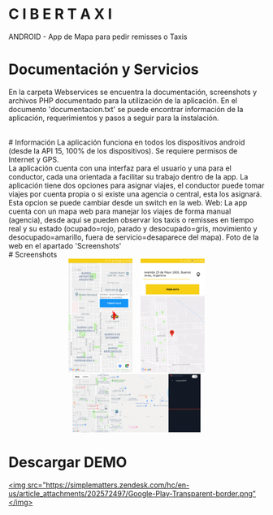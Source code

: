 # C I B E R T A X I
ANDROID - App de Mapa para pedir remisses o Taxis<br>
# Documentación y Servicios
En la carpeta Webservices se encuentra la documentación, screenshots y archivos PHP documentado para la utilización de la aplicación. En el documento 'documentacion.txt' se puede encontrar información de la aplicación, requerimientos y pasos a seguir para la instalación.

<br/>
# Información
La aplicación funciona en todos los dispositivos android (desde la API 15, 100% de los dispositivos). Se requiere permisos de Internet y GPS.
<br/>
La aplicación cuenta con una interfaz para el usuario y una para el conductor, cada una orientada a facilitar su trabajo dentro de la app.
La aplicación tiene dos opciones para asignar viajes, el conductor puede tomar viajes por cuenta propia o si existe una agencia o central, esta los asignará. Esta opcion se puede cambiar desde un switch en la web.
Web: La app cuenta con un mapa web para manejar los viajes de forma manual (agencia), desde aquí se pueden observar los taxis o remisses en tiempo real y su estado (ocupado=rojo, parado y desocupado=gris, movimiento y desocupado=amarillo, fuera de servicio=desaparece del mapa). Foto de la web en el apartado 'Screenshots'
<br/>
# Screenshots
<div align="center">
        <img width="25%" src="https://github.com/JuanseMastrangelo/CiberTaxi/blob/master/Screenshots/Screenshot_20190623-211536.png"</img>
        <img height="0" width="8px">
        <img width="25%" src="https://github.com/JuanseMastrangelo/CiberTaxi/blob/master/Screenshots/Screenshot_20190623-211925.png"</img>
        <img width="50%" src="https://github.com/JuanseMastrangelo/CiberTaxi/blob/master/Screenshots/6112384891224064.png"</img>
</div>

# Descargar DEMO
<a href="https://play.google.com/store/apps/details?id=com.aplicacion.cibertaxi"><img src="https://simplematters.zendesk.com/hc/en-us/article_attachments/202572497/Google-Play-Transparent-border.png"</img></a>

